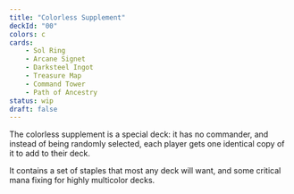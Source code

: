 ```yaml
---
title: "Colorless Supplement"
deckId: "00"
colors: c
cards:
    - Sol Ring
    - Arcane Signet
    - Darksteel Ingot
    - Treasure Map
    - Command Tower
    - Path of Ancestry
status: wip
draft: false
---
```


The colorless supplement is a special deck: it has no commander, and instead of being randomly selected, each player gets one identical copy of it to add to their deck.

It contains a set of staples that most any deck will want, and some critical mana fixing for highly multicolor decks.
